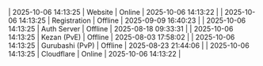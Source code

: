 | 2025-10-06 14:13:25 | Website | Online | 2025-10-06 14:13:22 |
| 2025-10-06 14:13:25 | Registration | Offline | 2025-09-09 16:40:23 |
| 2025-10-06 14:13:25 | Auth Server | Offline | 2025-08-18 09:33:31 |
| 2025-10-06 14:13:25 | Kezan (PvE) | Offline | 2025-08-03 17:58:02 |
| 2025-10-06 14:13:25 | Gurubashi (PvP) | Offline | 2025-08-23 21:44:06 |
| 2025-10-06 14:13:25 | Cloudflare | Online | 2025-10-06 14:13:22 |
